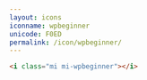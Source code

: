 ```yaml
---
layout: icons
iconname: wpbeginner
unicode: F0ED
permalink: /icon/wpbeginner/
---
```


``` html
<i class="mi mi-wpbeginner"></i>
```
